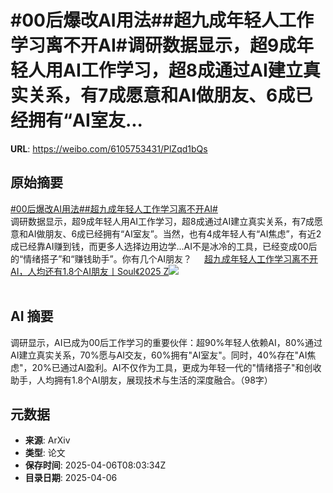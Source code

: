 # #00后爆改AI用法##超九成年轻人工作学习离不开AI#调研数据显示，超9成年轻人用AI工作学习，超8成通过AI建立真实关系，有7成愿意和AI做朋友、6成已经拥有“AI室友...

**URL**: https://weibo.com/6105753431/PlZqd1bQs

## 原始摘要

<a href="https://m.weibo.cn/search?containerid=231522type%3D1%26t%3D10%26q%3D%2300%E5%90%8E%E7%88%86%E6%94%B9AI%E7%94%A8%E6%B3%95%23&amp;extparam=%2300%E5%90%8E%E7%88%86%E6%94%B9AI%E7%94%A8%E6%B3%95%23" data-hide=""><span class="surl-text">#00后爆改AI用法#</span></a><a href="https://m.weibo.cn/search?containerid=231522type%3D1%26t%3D10%26q%3D%23%E8%B6%85%E4%B9%9D%E6%88%90%E5%B9%B4%E8%BD%BB%E4%BA%BA%E5%B7%A5%E4%BD%9C%E5%AD%A6%E4%B9%A0%E7%A6%BB%E4%B8%8D%E5%BC%80AI%23&amp;extparam=%23%E8%B6%85%E4%B9%9D%E6%88%90%E5%B9%B4%E8%BD%BB%E4%BA%BA%E5%B7%A5%E4%BD%9C%E5%AD%A6%E4%B9%A0%E7%A6%BB%E4%B8%8D%E5%BC%80AI%23" data-hide=""><span class="surl-text">#超九成年轻人工作学习离不开AI#</span></a><br>调研数据显示，超9成年轻人用AI工作学习，超8成通过AI建立真实关系，有7成愿意和AI做朋友、6成已经拥有“AI室友”。当然，也有4成年轻人有“AI焦虑”，有近2成已经靠AI赚到钱，而更多人选择边用边学...AI不是冰冷的工具，已经变成00后的“情绪搭子”和“赚钱助手”。你有几个AI朋友？ <a href="https://weibo.com/ttarticle/p/show?id=2309405152409973555464" data-hide=""><span class="url-icon"><img style="width: 1rem;height: 1rem" src="https://h5.sinaimg.cn/upload/2015/09/25/3/timeline_card_small_article_default.png" referrerpolicy="no-referrer"></span><span class="surl-text">超九成年轻人工作学习离不开AI，人均还有1.8个AI朋友丨Soul《2025 Z</span></a><img style="" src="https://tvax4.sinaimg.cn/large/006Fd7o3gy1i06z7tq9hjj30ao060t8y.jpg" referrerpolicy="no-referrer"><br><br>

## AI 摘要

调研显示，AI已成为00后工作学习的重要伙伴：超90%年轻人依赖AI，80%通过AI建立真实关系，70%愿与AI交友，60%拥有"AI室友"。同时，40%存在"AI焦虑"，20%已通过AI盈利。AI不仅作为工具，更成为年轻一代的"情绪搭子"和创收助手，人均拥有1.8个AI朋友，展现技术与生活的深度融合。（98字）

## 元数据

- **来源**: ArXiv
- **类型**: 论文
- **保存时间**: 2025-04-06T08:03:34Z
- **目录日期**: 2025-04-06
